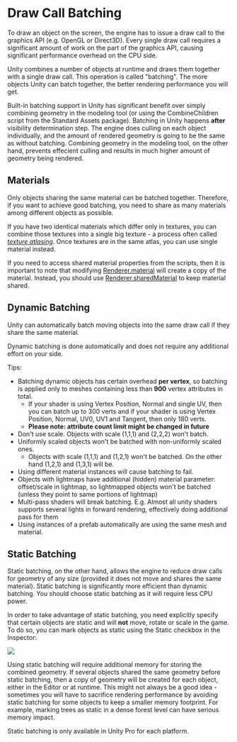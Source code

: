 Draw Call Batching
==================

To draw an object on the screen, the engine has to issue a draw call to the graphics API (e.g. OpenGL or Direct3D). Every single draw call requires a significant amount of work on the part of the graphics API, causing significant performance overhead on the CPU side.

Unity combines a number of objects at runtime and draws them together with a single draw call. This operation is called "batching". The more objects Unity can batch together, the better rendering performance you will get.

Built-in batching support in Unity has significant benefit over simply combining geometry in the modeling tool (or using the <span class=component>CombineChildren</span> script from the Standard Assets package). Batching in Unity happens __after__ visibility determination step. The engine does culling on each object individually, and the amount of rendered geometry is going to be the same as without batching. Combining geometry in the modeling tool, on the other hand, prevents effecient culling and results in much higher amount of geometry being rendered.


Materials
---------

Only objects sharing the same material can be batched together. Therefore, if you want to achieve good batching, you need to share as many materials among different objects as possible.

If you have two identical materials which differ only in textures, you can combine those textures into a single big texture - a process often called [_texture atlasing_](http://en.wikipedia.org/wiki/Texture_atlas.md). Once textures are in the same atlas, you can use single material instead.

If you need to access shared material properties from the scripts, then it is important to note that modifying [Renderer.material](ScriptRef:Renderer-material.html) will create a copy of the material. Instead, you should use [Renderer.sharedMaterial](ScriptRef:Renderer-sharedMaterial.html) to keep material shared.


Dynamic Batching
----------------

Unity can automatically batch moving objects into the same draw call if they share the same material. 

Dynamic batching is done automatically and does not require any additional effort on your side.

Tips:

* Batching dynamic objects has certain overhead __per vertex__, so batching is applied only to meshes containing less than __900__ vertex attributes in total.
    * If your shader is using Vertex Position, Normal and single UV, then you can batch up to 300 verts and if your shader is using Vertex Position, Normal, UV0, UV1 and Tangent, then only 180 verts.
    * __Please note: attribute count limit might be changed in future__
* Don't use scale. Objects with scale (1,1,1) and (2,2,2) won't batch.
* Uniformly scaled objects won't be batched with non-uniformly scaled ones.
    * Objects with scale (1,1,1) and (1,2,1) won't be batched. On the other hand (1,2,1) and (1,3,1) will be.
* Using different material instances will cause batching to fail.
* Objects with lightmaps have additional (hidden) material parameter: offset/scale in lightmap, so lightmapped objects won't be batched (unless they point to same portions of lightmap)
* Multi-pass shaders will break batching. E.g. Almost all unity shaders supports several lights in forward rendering, effectively doing additional pass for them
* Using instances of a prefab automatically are using the same mesh and material.

Static Batching
---------------

Static batching, on the other hand, allows the engine to reduce draw calls for geometry of any size (provided it does not move and shares the same material). Static batching is significantly more efficient than dynamic batching. You should choose static batching as it will require less CPU power.

In order to take advantage of static batching, you need explicitly specify that certain objects are static and will __not__ move, rotate or scale in the game. To do so, you can mark objects as static using the Static checkbox in the Inspector:

![](http://docwiki.hq.unity3d.com/uploads/Main/StaticTagInspector.png)  

Using static batching will require additional memory for storing the combined geometry. If several objects shared the same geometry before static batching, then a copy of geometry will be created for each object, either in the Editor or at runtime. This might not always be a good idea - sometimes you will have to sacrifice rendering performance by avoiding static batching for some objects to keep a smaller memory footprint. For example, marking trees as static in a dense forest level can have serious memory impact.

Static batching is only available in Unity Pro for each platform. 

